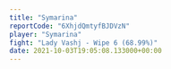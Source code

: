 ```yaml
---
title: "Symarina"
reportCode: "6XhjdQmtyfBJDVzN"
player: "Symarina"
fight: "Lady Vashj - Wipe 6 (68.99%)"
date: 2021-10-03T19:05:08.133000+00:00
---
```

